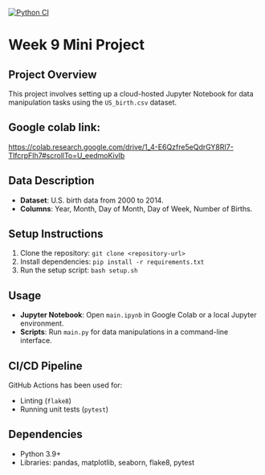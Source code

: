 [![Python CI](https://github.com/nogibjj/jayliu_ids_de_week9/actions/workflows/ci.yml/badge.svg)](https://github.com/nogibjj/jayliu_ids_de_week9/actions/workflows/ci.yml)
# Week 9 Mini Project

## Project Overview
This project involves setting up a cloud-hosted Jupyter Notebook for data manipulation tasks using the `US_birth.csv` dataset.

## Google colab link:
https://colab.research.google.com/drive/1_4-E6Qzfre5eQdrGY8RI7-TlfcrpFIh7#scrollTo=U_eedmoKivIb

## Data Description
- **Dataset**: U.S. birth data from 2000 to 2014.
- **Columns**: Year, Month, Day of Month, Day of Week, Number of Births.

## Setup Instructions
1. Clone the repository: `git clone <repository-url>`
2. Install dependencies: `pip install -r requirements.txt`
3. Run the setup script: `bash setup.sh`

## Usage
- **Jupyter Notebook**: Open `main.ipynb` in Google Colab or a local Jupyter environment.
- **Scripts**: Run `main.py` for data manipulations in a command-line interface.

## CI/CD Pipeline
GitHub Actions has been used for:
- Linting (`flake8`)
- Running unit tests (`pytest`)

## Dependencies
- Python 3.9+
- Libraries: pandas, matplotlib, seaborn, flake8, pytest


